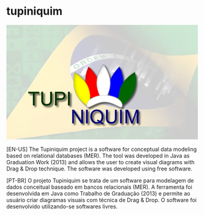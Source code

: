 # tupiniquim

![alt text](https://github.com/gqferreira/tupiniquim/blob/maain/tupiniquim.png?raw=true)

[EN-US]
The Tupiniquim project is a software for conceptual data modeling based on relational databases (MER). The tool was developed in Java as Graduation Work (2013) and allows the user to create visual diagrams with Drag & Drop technique. The software was developed using free software.

[PT-BR]
O projeto Tupiniquim se trata de um software para modelagem de dados conceitual baseado em bancos relacionais (MER). A ferramenta foi desenvolvida em Java como Trabalho de Graduação (2013) e permite ao usuário criar diagramas visuais com técnica de Drag & Drop. O software foi desenvolvido utilizando-se softwares livres.
